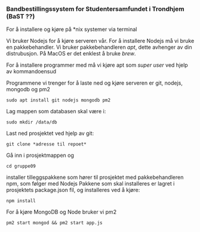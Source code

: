 ### Bandbestillingssystem for Studentersamfundet i Trondhjem (BaST ??)


For å installere og kjøre på *nix systemer via terminal

Vi bruker Nodejs for å kjøre serveren vår. For å installere Nodejs må vi bruke en pakkebehandler.
Vi bruker pakkebehandleren *apt*, dette avhenger av din distrubusjon. På MacOS er det enklest å bruke *brew*.

For å installere programmer med  må vi kjøre apt som *super user* ved hjelp av kommandoensud

Programmene vi trenger for å laste ned og kjøre serveren er git, nodejs, mongodb og pm2

	sudo apt install git nodejs mongodb pm2


Lag mappen som databasen skal være i:

	sudo mkdir /data/db

Last ned prosjektet ved hjelp av git:

	git clone *adresse til repoet*

Gå inn i prosjektmappen og 

	cd gruppe09

installer tilleggspakkene som hører til prosjektet med pakkebehandleren npm, som følger med Nodejs
Pakkene som skal installeres er lagret i prosjektets package.json fil, og installeres ved å kjøre:

	npm install 

For å kjøre MongoDB og Node bruker vi pm2

	pm2 start mongod && pm2 start app.js


